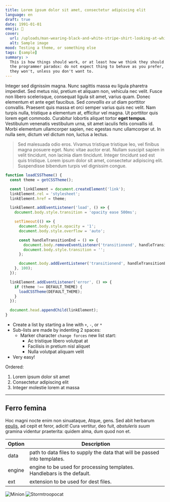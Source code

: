 ```yaml
---
title: Lorem ipsum dolor sit amet, consectetur adipiscing elit
language: en
draft: true
date: 1991-01-01
emoji: 🧪
cover:
  url: /uploads/man-wearing-black-and-white-stripe-shirt-looking-at-white-printer-papers-on-the-wall.jpg
  alt: Sample image
mood: Testing a theme, or something else
tags: [sample]
summary: >
  This is how things should work, or at least how we think they should. That's
  the programmer paradox: do not expect thing to behave as you prefer, because
  they won't, unless you don't want to.
---
```


Integer sed dignissim magna. Nunc sagittis massa eu ligula pharetra imperdiet.
Sed metus nisi, pretium et aliquam non, vehicula nec velit. Fusce non libero
scelerisque, consequat ligula sit amet, varius quam. Donec elementum et ante
eget faucibus. Sed _convallis ex ut_ diam porttitor convallis. Praesent quis
massa et orci semper varius quis nec velit. Nam turpis nulla, tristique a
elementum at, efficitur vel magna. Ut porttitor quis lorem eget commodo.
Curabitur lobortis aliquet tortor **eget tempus**. Vestibulum venenatis
vestibulum urna, sit amet iaculis felis convallis id. Morbi elementum
ullamcorper sapien, nec egestas nunc ullamcorper ut. In nulla sem, dictum vel
dictum non, luctus a lectus.

> Sed malesuada odio eros. Vivamus tristique tristique leo, vel finibus magna
> posuere eget. Nunc vitae auctor erat. Nullam suscipit sapien in velit
> tincidunt, non lacinia diam tincidunt. Integer tincidunt sed est quis
> tristique. Lorem ipsum dolor sit amet, consectetur adipiscing elit.
> Suspendisse bibendum turpis vel dignissim congue.

```javascript
function loadCSSTheme() {
  const theme = getCSSTheme();

  const linkElement = document.createElement('link');
  linkElement.rel = 'stylesheet';
  linkElement.href = theme;

  linkElement.addEventListener('load', () => {
    document.body.style.transition = 'opacity ease 500ms';

    setTimeout(() => {
      document.body.style.opacity = '1';
      document.body.style.overflow = 'auto';

      const handleTransitionEnd = () => {
        document.body.removeEventListener('transitionend', handleTransitionEnd);
        document.body.style.transition = '';
      };

      document.body.addEventListener('transitionend', handleTransitionEnd);
    }, 100);
  });

  linkElement.addEventListener('error', () => {
    if (theme !== DEFAULT_THEME) {
      loadCSSTheme(DEFAULT_THEME);
    }
  });

  document.head.appendChild(linkElement);
}
```

- Create a list by starting a line with `+`, `-`, or `*`
- Sub-lists are made by indenting 2 spaces:
  - Marker character `change forces` new list start:
    - Ac tristique libero volutpat at
    * Facilisis in pretium nisl aliquet
    - Nulla volutpat aliquam velit
- Very easy!

Ordered:

1. Lorem ipsum dolor sit amet
2. Consectetur adipiscing elit
3. Integer molestie lorem at massa

---

## Ferro femina

Hoc magni nocte enim non sinuataque, Atque, gens. Sed abit herbarum
[epulis](http://vota.com/in-puer), ad cepit et feror, adicit! Cura vertitur, deo
fuit, _abstuleris suum_ gramina videntur praeterita: quidem alma, dum quod non
et.

| Option | Description                                                               |
| ------ | ------------------------------------------------------------------------- |
| data   | path to data files to supply the data that will be passed into templates. |
| engine | engine to be used for processing templates. Handlebars is the default.    |
| ext    | extension to be used for dest files.                                      |

![Minion](https://octodex.github.com/images/minion.png)
![Stormtroopocat](https://octodex.github.com/images/stormtroopocat.jpg 'The Stormtroopocat')
